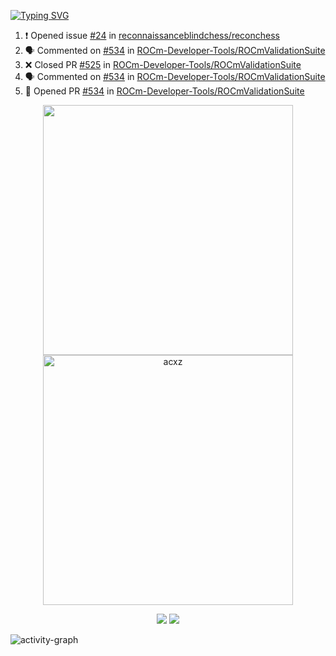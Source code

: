 [![Typing SVG](https://readme-typing-svg.herokuapp.com?size=16&color=AFFFA3&multiline=true&height=75&lines=contributing+to+robotics%2Faerospace%2Fml%2Fgpu+software;packaging+it+for+archlinux;ricer)](https://git.io/typing-svg)

<!--START_SECTION:activity-->
1. ❗️ Opened issue [#24](https://github.com/reconnaissanceblindchess/reconchess/issues/24) in [reconnaissanceblindchess/reconchess](https://github.com/reconnaissanceblindchess/reconchess)
2. 🗣 Commented on [#534](https://github.com/ROCm-Developer-Tools/ROCmValidationSuite/issues/534) in [ROCm-Developer-Tools/ROCmValidationSuite](https://github.com/ROCm-Developer-Tools/ROCmValidationSuite)
3. ❌ Closed PR [#525](https://github.com/ROCm-Developer-Tools/ROCmValidationSuite/pull/525) in [ROCm-Developer-Tools/ROCmValidationSuite](https://github.com/ROCm-Developer-Tools/ROCmValidationSuite)
4. 🗣 Commented on [#534](https://github.com/ROCm-Developer-Tools/ROCmValidationSuite/issues/534) in [ROCm-Developer-Tools/ROCmValidationSuite](https://github.com/ROCm-Developer-Tools/ROCmValidationSuite)
5. 💪 Opened PR [#534](https://github.com/ROCm-Developer-Tools/ROCmValidationSuite/pull/534) in [ROCm-Developer-Tools/ROCmValidationSuite](https://github.com/ROCm-Developer-Tools/ROCmValidationSuite)
<!--END_SECTION:activity-->

<p align="center">
  <img width="400em" src=https://github-readme-stats.vercel.app/api?username=acxz&include_all_commits=true&show_icons=true />
  <img width="400em" src="https://github-readme-streak-stats.herokuapp.com/?user=acxz&" alt="acxz" />
</p>

<p align="center">
  <img src=https://github-readme-stats.vercel.app/api/top-langs/?username=acxz&layout=compact />
  <img src=https://github-profile-trophy.vercel.app/?username=acxz&row=2&column=4 />
</p>

![activity-graph](https://activity-graph.herokuapp.com/graph?username=acxz&theme=aqua)
